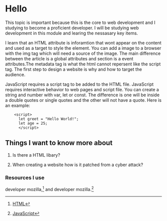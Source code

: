 # Hello

This topic is important because this is the core to web development and I studying to become a proficient developer. I will be studying web development in this module and learing the nessasary key items.

I learn that an HTML attribute is inforamtion that wont appear on the content and used as a target to style the element. You can add a image to a browser with the img tag which will need a source of the image. The main difference between the article is a global attributes and section is a event attributes.The metadata tag is what the html cannot repersent like the script tag. The first step to design a website is why and how to target the audience.

JavaScript requires a script tag to be added to the HTML file. JavaScript requires interactive behavior to web pages and script file. You can create a string and number with var, let or const. The difference is one will be inside a double quotes or single quotes and the other will not have a quote. Here is an example:

        <script>
          let greet = "Hello World!";
          let age = 25;
          </script>

## Things I want to know more about

1. Is there a HTML libary?

2. When creating a website how is it patched from a cyber attack?

### Resources I use

developer mozilla,[^1] and developer mozilla.[^note]

[^1]: [HTML](https://developer.mozilla.org/en-US/docs/Learn/HTML/Introduction_to_HTML/Getting_started)
[^note]: [JavaScript](https://developer.mozilla.org/en-US/docs/Learn/JavaScript/First_steps/What_is_JavaScript)
